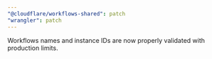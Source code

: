 ```yaml
---
"@cloudflare/workflows-shared": patch
"wrangler": patch
---
```


Workflows names and instance IDs are now properly validated with production limits.
